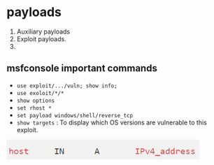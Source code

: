 # payloads

1. Auxiliary payloads
2. Exploit payloads.
3. 
## msfconsole important commands

* `use exploit/.../vuln; show info;`
* `use exoloit/*/*`
* `show options`
* `set rhost *`
* `set payload windows/shell/reverse_tcp`
* `show targets` : To display which OS versions are vulnerable to this exploit.

![](../../.gitbook/assets/image%20%2868%29.png)

